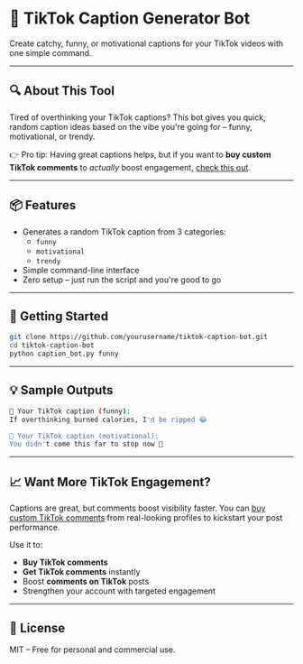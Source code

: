 # 🎥 TikTok Caption Generator Bot

Create catchy, funny, or motivational captions for your TikTok videos with one simple command.

---

## 🔍 About This Tool

Tired of overthinking your TikTok captions? This bot gives you quick, random caption ideas based on the vibe you're going for – funny, motivational, or trendy.

👉 Pro tip: Having great captions helps, but if you want to **buy custom TikTok comments** to *actually* boost engagement, [check this out](https://sociotraffic.com/buy-custom-tiktok-comments/).

---

## 📦 Features

- Generates a random TikTok caption from 3 categories:
  - `funny`
  - `motivational`
  - `trendy`
- Simple command-line interface
- Zero setup – just run the script and you're good to go

---

## 🚀 Getting Started

```bash
git clone https://github.com/yourusername/tiktok-caption-bot.git
cd tiktok-caption-bot
python caption_bot.py funny
```

---

## 💡 Sample Outputs

```bash
📝 Your TikTok caption (funny):
If overthinking burned calories, I'd be ripped 😂

📝 Your TikTok caption (motivational):
You didn't come this far to stop now 🚀
```

---

## 📈 Want More TikTok Engagement?

Captions are great, but comments boost visibility faster. You can [buy custom TikTok comments](https://sociotraffic.com/buy-custom-tiktok-comments/) from real-looking profiles to kickstart your post performance.

Use it to:
- **Buy TikTok comments**
- **Get TikTok comments** instantly
- Boost **comments on TikTok** posts
- Strengthen your account with targeted engagement

---

## 📜 License

MIT – Free for personal and commercial use.
